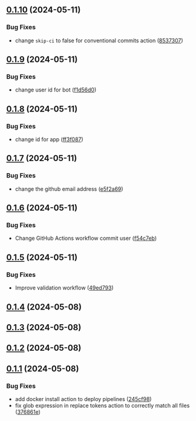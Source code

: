 ## [0.1.10](https://github.com/binary-braids/terraform-esxi/compare/v0.1.9...v0.1.10) (2024-05-11)


### Bug Fixes

* change `skip-ci` to false for conventional commits action ([8537307](https://github.com/binary-braids/terraform-esxi/commit/85373078fb7afa6a428ca6a3451a77f3a0b0ed32))



## [0.1.9](https://github.com/binary-braids/terraform-esxi/compare/v0.1.8...v0.1.9) (2024-05-11)


### Bug Fixes

* change user id for bot ([f1d56d0](https://github.com/binary-braids/terraform-esxi/commit/f1d56d072a3cf7a24fb007e9d2d31daa30ae9114))



## [0.1.8](https://github.com/binary-braids/terraform-esxi/compare/v0.1.7...v0.1.8) (2024-05-11)


### Bug Fixes

* change id for app ([ff3f087](https://github.com/binary-braids/terraform-esxi/commit/ff3f0879d83901e57a661b760442b5f697b3c37e))



## [0.1.7](https://github.com/binary-braids/terraform-esxi/compare/v0.1.6...v0.1.7) (2024-05-11)


### Bug Fixes

* change the github email address ([e5f2a69](https://github.com/binary-braids/terraform-esxi/commit/e5f2a694aa0c657525bf14fdc9e3e71ddb0cc168))



## [0.1.6](https://github.com/binary-braids/terraform-esxi/compare/v0.1.5...v0.1.6) (2024-05-11)


### Bug Fixes

* Change GitHub Actions workflow commit user ([f54c7eb](https://github.com/binary-braids/terraform-esxi/commit/f54c7ebd537f90faec6ee2a599ade56d237332eb))



## [0.1.5](https://github.com/binary-braids/terraform-esxi/compare/v0.1.4...v0.1.5) (2024-05-11)


### Bug Fixes

* Improve validation workflow ([49ed793](https://github.com/binary-braids/terraform-esxi/commit/49ed793607aea936412a14ad16b6dff1fe5c0930))



## [0.1.4](https://github.com/binary-braids/terraform-esxi/compare/v0.1.3...v0.1.4) (2024-05-08)



## [0.1.3](https://github.com/binary-braids/terraform-esxi/compare/v0.1.2...v0.1.3) (2024-05-08)



## [0.1.2](https://github.com/binary-braids/terraform-esxi/compare/v0.1.1...v0.1.2) (2024-05-08)



## [0.1.1](https://github.com/binary-braids/terraform-esxi/compare/v0.1.0...v0.1.1) (2024-05-08)


### Bug Fixes

* add docker install action to deploy pipelines ([245cf98](https://github.com/binary-braids/terraform-esxi/commit/245cf983ae684e89bfab5c72aae7bafdc5d29efe))
* fix glob expression in replace tokens action to correctly match all files ([376861e](https://github.com/binary-braids/terraform-esxi/commit/376861e11b674ba6b77dfe8ec3eed93bd9376c33))



